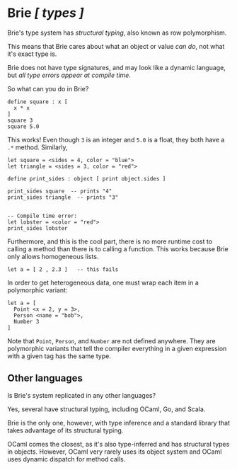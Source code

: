 
# Brie *[ types ]*

Brie's type system has *structural typing*, also known as row polymorphism.

This means that Brie cares about what an object or value *can do*, not what
it's exact type is.

Brie does not have type signatures, and may look like a dynamic language,
but *all type errors appear at compile time*.

So what can you do in Brie?

```
define square : x [
  x * x
]
square 3
square 5.0
```

This works! Even though `3` is an integer and `5.0` is a float, they
both have a `.*` method. Similarly,

```
let square = <sides = 4, color = "blue">
let triangle = <sides = 3, color = "red">

define print_sides : object [ print object.sides ]

print_sides square  -- prints "4"
print_sides triangle  -- prints "3"


-- Compile time error:
let lobster = <color = "red">
print_sides lobster
```

Furthermore, and this is the cool part,
there is no more runtime cost to calling a method
than there is to calling a function. This works
because Brie only allows homogeneous lists.

```
let a = [ 2 , 2.3 ]   -- this fails
```

In order to get heterogeneous data, one must wrap each item in a polymorphic variant:

```
let a = [
  Point <x = 2, y = 3>,
  Person <name = "bob">,
  Number 3
]
```

Note that `Point`, `Person`, and `Number` are not defined anywhere.
They are polymorphic variants that tell the compiler everything in
a given expression with a given tag has the same type.

## Other languages

Is Brie's system replicated in any other languages?

Yes, several have structural typing, including OCaml, Go, and Scala.

Brie is the only one, however, with type inference and a standard library that takes advantage of
its structural typing.

OCaml comes the closest, as it's also type-inferred and has structural
types in objects. However, OCaml very rarely uses its object system and OCaml
uses dynamic dispatch for method calls.
